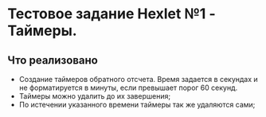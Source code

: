 # Тестовое задание Hexlet №1 - Таймеры.

## Что реализовано
- Создание таймеров обратного отсчета. Время задается в секундах и не форматируется в минуты, если превышает порог 60 секунд.
- Таймеры можно удалить до их завершения;
- По истечении указанного времени таймеры так же удаляются сами;